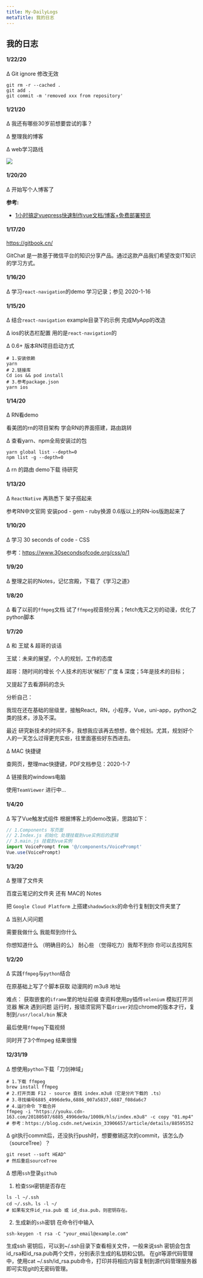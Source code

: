 ```yaml
---
title: My-DailyLogs
metaTitle: 我的日志
---
```


## 我的日志

#### 1/22/20
∆ Git ignore 修改无效
```shell script
git rm -r --cached .
git add .
git commit -m 'removed xxx from repository'
```

#### 1/21/20
∆ 我还有哪些30岁前想要尝试的事？

∆ 整理我的博客

∆ web学习路线

![](/images/web学习路线2.png)


#### 1/20/20
∆ 开始写个人博客了

**参考:**
- [1小时搞定vuepress快速制作vue文档/博客+免费部署预览](https://juejin.im/post/5dce1e0e5188254eda3936c5)


#### 1/17/20
https://gitbook.cn/

GitChat 是一款基于微信平台的知识分享产品。通过这款产品我们希望改变IT知识的学习方式。

#### 1/16/20
∆ 学习`react-navigation`的demo 学习记录；参见 2020-1-16

#### 1/15/20
∆ 结合`react-navigation` example目录下的示例 完成MyApp的改造

∆ ios的状态栏配置 用的是`react-navigation`的

∆ 0.6+ 版本RN项目启动方式
```shell script
# 1.安装依赖
yarn
# 2.链接库
Cd ios && pod install
# 3.参考package.json
yarn ios
```

#### 1/14/20
∆ RN看demo 

看美团的rn的项目架构 学会RN的界面搭建，路由跳转

∆ 查看yarn、npm全局安装过的包
```shell script
yarn global list --depth=0
npm list -g --depth=0
```
    
∆ rn 的路由 demo下载 待研究


#### 1/13/20
∆ `ReactNative` 再熟悉下 架子搭起来

参考RN中文官网 安装pod - gem - ruby换源 0.6版以上的RN-ios版跑起来了

#### 1/10/20
∆ 学习 30 seconds of code - CSS

参考：https://www.30secondsofcode.org/css/p/1

#### 1/9/20
∆ 整理之前的Notes，记忆宫殿，下载了《学习之道》

#### 1/8/20
∆ 看了以前的`ffmpeg`文档 试了`ffmpeg`视音频分离；fetch鬼灭之刃的动漫，优化了python脚本

#### 1/7/20
∆ 和 王斌 & 超哥的谈话

王斌：未来的展望，个人的规划，工作的态度

超哥：随时间的增长 个人技术的形状‘梯形’ 广度 & 深度；5年是技术的目标；

又提起了去看源码的念头

分析自己：

我现在还在基础的层级里，接触React，RN，小程序，Vue，uni-app，python之类的技术，涉及不深。

最近 研究新技术的时间不多，我想我应该再去想想，做个规划。尤其，规划好个人的一天怎么过得更充实些，往里面塞些好东西进去。

∆ MAC 快捷键

查网页，整理mac快捷键，PDF文档参见：2020-1-7

∆ 链接我的windows电脑

使用`TeamViewer` 进行中...

#### 1/4/20
∆ 写了Vue触发式组件 根据博客上的demo改装，思路如下：
```js
// 1.Components 写页面 
// 2.Index.js 初始化 处理挂载到vue实例后的逻辑
// 3.main.js 挂载到vue实例
import VoicePrompt from '@/components/VoicePrompt'
Vue.use(VoicePrompt)
```

#### 1/3/20
∆ 整理了文件夹

百度云笔记的文件夹 还有 MAC的 Notes

把 `Google Cloud Platform` 上搭建`shadowSocks`的命令行复制到文件夹里了

∆ 当别人问问题

需要我做什么 我能帮到你什么

你想知道什么 （明确目的么） 耐心些 （觉得吃力）我帮不到你 你可以去找阿东


#### 1/2/20
∆ 实践`ffmpeg`与`python`结合

在原基础上写了个脚本获取 动漫网的 m3u8 地址 

难点：
获取嵌套的`iframe`里的地址前缀
查资料使用py插件`selenium` 模拟打开浏览器 解决
遇到问题
运行时，报错须官网下载`driver`对应chrome的版本才行，复制到`/usr/local/bin` 解决

最后使用`ffmpeg`下载视频

同时开了3个ffmpeg 结果很慢


#### 12/31/19
∆ 想使用`python`下载「刀剑神域」
```shell script
# 1.下载 ffmpeg
brew install ffmpeg
# 2.打开页面 F12 - source 查找 index.m3u8（它是分片下载的 .ts）
# 3.寻找编号6885_4996de9a,6886_007a5837,6887_f08da6c7
# 4.运行命令 下载合并
ffmpeg -i "https://youku.cdn-163.com/20180507/6885_4996de9a/1000k/hls/index.m3u8" -c copy "01.mp4"
# 参考：https://blog.csdn.net/weixin_33906657/article/details/88595352
```

∆ git执行commit后，还没执行push时，想要撤销这次的commit，该怎么办（sourceTree）？
```shell script
git reset --soft HEAD^	
# 然后重启sourceTree
```

∆ 想用`ssh`登录`github`
1. 检查`SSH`密钥是否存在
```shell script
ls -l ~/.ssh
cd ~/.ssh，ls -l ~/
# 如果有文件id_rsa.pub 或 id_dsa.pub，则密钥存在。
```

2. 生成新的`ssh`密钥
在命令行中输入
```shell script
ssh-keygen -t rsa -C "your_email@example.com"
```
生成ssh 密钥后，可以到~/.ssh目录下查看相关文件，一般来说ssh 密钥会包含id_rsa和id_rsa.pub两个文件，分别表示生成的私钥和公钥。
在git等源代码管理中，使用cat ~/.ssh/id_rsa.pub命令，打印并将相应内容复制到源代码管理服务器即可实现git的无密码管理。














